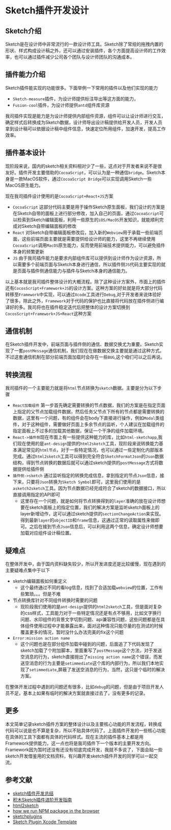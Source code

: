 # Sketch插件开发设计

## Sketch介绍

Sketch是在设计师中非常流行的一款设计师工具。Sketch除了常规的拖拽内置的形状、样式构成设计稿之外，还可以通过安装插件，各个方面提高设计师的工作效率，也可以通过插件减少公司各个团队与设计师团队的沟通成本。

## 插件能力介绍

Sketch插件能实现的功能很多。下面举例一下常用的插件以及他们实现的能力

 -	`Sketch-measure`插件，为设计师提供标注导出等这方面的能力，
 -	`Fusion-cool`插件，为设计师提供`antd`组件库资源

我司插件实现是能力是为设计师提供内部组件资源，组件可以让设计师进行交互，确定样式后转换成为Sketch数据，设计师导出设计稿提供给开发人员，开发人员拿到设计稿可以依据设计稿中组件信息，快速定位所用组件，加速开发，提高工作效率。

## 插件基本设计

现阶段来说，国内的sketch相关资料相对少了一些，这点对于开发者来说不是很友好。插件开发主要借助的`CocoaScript`，可以认为是一种通信`bridge`。Sketch本身是一款MacOS软件，通过`CocoaScript Bridge`可以实现调用Sketch一些MacOS原生能力。

 现在我司插件设计使用的是`CocoaScript+React+JS`方案

 - `CocoaScript` 这部分代码主要是用于操作Sketch原生面板，我们设计的方案是在Sketch自带的面板上进行部分修改，加入自己的页面，通过`CocoaScript`可以检索到Sketch编辑面板，利用一些原生的`iOS/MacOS`开发知识，就能顺利完成对Sketch自带编辑面板的修改
 - `React` 对Sketch自带编辑面板修改后，加入新的`Webview`用于承载一些前端页面，这些前端页面主要就是需要提供给设计师的能力，这里不再继续使用`CocoaScript`调用`MacOS`原生能力，反而使用前端技术提供能力，可以避免插件本身的频繁更新
 - `JS` 由于我司插件能力是要求内部组件库可以提供到设计师作为设计资源，所以需要多个前端页面与Sketch本身进行通信，所以插件侧`JS`代码主要实现的就是页面与插件侧通信能力与插件与Sketch本身的通信能力。

以上基本就是我司插件整体设计的大概流程。除了这种设计方案外，市面上的插件还有`CocosScript+Framework+JS`的设计方案。这种方案的好处就是将大部分代码转移至`Framework`中实现，可以通过`Xcode`工具进行`Debug`,对于开发者来说体验好了很多，除此之外，`Framework`对于代码的保护也比直接将代码放在插件侧进行编译好的多。我司将也在插件稳定迭代后把整体的设计方案切换到`CocosScript+Framework+JS+React`这种方案

## 通信机制

在Sketch插件开发中，前端页面与插件侧的通信、数据交换尤为重要。Sketch实现了一套`postMessage`通信机制，我们现在在做数据交换主要就是通过这种方式。不过这套通信机制在部分前端页面加载时会存在一些`BUG`,这个咱们可以之后再说。

## 转换流程

我司插件的一个主要能力就是将`html`节点转换为`sketch`数据。主要是分为以下步骤

-   `React加载组件` 第一步首先确定需要转换的节点数据，我们的方案是在指定页面上指定的父节点加载组件数据，然后任务父节点下所有的节点都是需要转换的数据，这里有一个问题，有的组件会在body下直接进行操作，例如`Modal`类组件，对于这种组件，需要做好页面上多余节点的监听，个人建议在加载组件的指定面板上不过多的加载其他数据，保证一个干净的组件加载环境。
-   `React->插件侧`现在市面上有一些提供这种能力的库，比如`html-sketchapp`,我们现在使用的是`ant-design`提供的`html2sketch`工具，现阶段来说转换能力基本满足常见的`html节点`，对于一些特定情况，也可以通过一些定制化内部版本完成。通过`html2sketch`工具可以得到完全符合`SketchFormatJson`的`Json`数据结构，得到节点转换的数据后就可以通过sketch提供的`postMessage`方式将数据提供给插件侧
-   `插件侧->sketch` 通过监听指定的转换完成信息，拿到指定的节点`Json`信息，接下来，只要将`Json`转换为`Sketch Symbol`即可，这里我们使用的是`asketch2sketch`工具。因为节点数据已经完成符合了sketch的数据接口，所以直接调用指定的API即可
    -   这里存在一个问题，就是如何将节点转换得到的`layer`准确的放在设计师想要在sketch面板上的指定位置，我们的解决方案是监听sketch面板上的layer新增动作，这可以通过sketch提供的`sectionChangeAction`来实现。得到最新`layer`的`objectID`和`frame`信息，这通过正常的读取属性来做即可。之后在接到节点`Json`信息后，可以利用这两个信息，确定设计师想要加载对应组件设计稿位置。

## 疑难点

在整体开发中，由于国内资料缺失较少，所以开发进度还是比较缓慢，现在遇到的主要疑难点集中于以下

-   sketch编辑面板如何重定义
    -   这个最终通过不同的看log信息，找到了合适加载`webview`的位置，工作有些繁琐。。。但是不难
-   节点转换库针对不同组件转换时需要的问题
    -   现阶段我们使用的是`ant-design`提供的`html2sketch`工具，但是面对复杂的css样式，工具能力对于一些特定情况还是有点不够用，比如文字换行问题、水印组件的背景文字切割问题、api兼容性问题，这些问题都是在具体组件使用过程中才能暴露出来，面对这种情况只能尽量的在测试的时候覆盖更多的情况，暂时没什么办法完美的fix这个问题
-   `Error:mission action name`
    -   这个问题也是在部分组件加载中碰到的问题，后面追了下代码发现了sketch加载了个附加脚本，里面重写了`postMessage`这个方法，对于发送空消息的行为，sketch直接抛出了`missing action name`这个错误，而发送空消息的行为主要是`setimmediate`这个库的内部行为，所以我们本地实现了`setimmediate`,屏蔽了发送空消息的行为，当然，这只是个临时的解决方案。

在整体开发过程中遇到的问题还有很多，比如`debug`的问题，但是由于项目开发人员不足，基本上如果有临时的解决方案就直接过去了，没有更多的记录。

## 更多

本文简单记录sketch插件方案的整体设计以及主要核心功能的开发流程，转换成代码可以说是也不算是复杂，所以不贴具体代码了。上面插件开发的一些核心功能在具体的工具下面都有具体的代码样式。现在主流的插件基本上都是用Framework提供能力，这一点也将是我司插件下一个版本的主要开发方向。Framework因为暂时还没有还没有彻底完成开发，我就不多说了，下面会贴一些sketch开发借鉴用的文档资料，有兴趣开发sketch插件开发的同学可以一起交流。



## 参考文献

-   [sketch插件开发总结](https://www.yuque.com/design-engineering/sketch-dev/9a1ac445-5fa2-41ff-8cf5-5d0c27658d88)
-   [积木Sketch插件进阶开发指南](https://mp.weixin.qq.com/s/DeRn5lqnATVQk5QH3JK4aA)
-   [html2sketch](https://github.com/ant-design/html2sketch)
-   [how we run NPM package in the browser](https://scrimba.com/scrim/c6azJtG)
-   [sketchplugins](https://sketchplugins.com/)
-   [Sketch Plugin Xcode Template](https://blog.magicsketch.io/sketch-plugin-xcode-template-c8236a6f7fff)